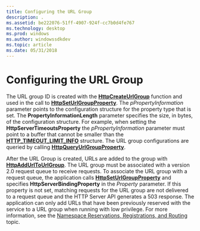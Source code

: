 ```yaml
---
title: Configuring the URL Group
description: .
ms.assetid: be222076-51ff-4907-924f-cc7b0d4fe767
ms.technology: desktop
ms.prod: windows
ms.author: windowssdkdev
ms.topic: article
ms.date: 05/31/2018
---
```


# Configuring the URL Group

The URL group ID is created with the [**HttpCreateUrlGroup**](httpcreateurlgroup.md) function and used in the call to [**HttpSetUrlGroupProperty**](httpseturlgroupproperty.md). The *pPropertyInformation* parameter points to the configuration structure for the property type that is set. The **PropertyInformationLength** parameter specifies the size, in bytes, of the configuration structure. For example, when setting the **HttpServerTimeoutsProperty** the *pPropertyInformation* parameter must point to a buffer that cannot be smaller than the [**HTTP\_TIMEOUT\_LIMIT\_INFO**](http-timeout-limit-info.md) structure. The URL group configurations are queried by calling [**HttpQueryUrlGroupProperty**](httpqueryurlgroupproperty.md).

After the URL Group is created, URLs are added to the group with [**HttpAddUrlToUrlGroup**](httpaddurltourlgroup.md). The URL group must be associated with a version 2.0 request queue to receive requests. To associate the URL group with a request queue, the application calls [**HttpSetUrlGroupProperty**](httpseturlgroupproperty.md) and specifies **HttpServerBindingProperty** in the *Property* parameter. If this property is not set, matching requests for the URL group are not delivered to a request queue and the HTTP Server API generates a 503 response. The application can only add URLs that have been previously reserved with the service to a URL group when running with low privilege. For more information, see the [Namespace Reservations, Registrations, and Routing](namespace-reservations-registrations-and-routing.md) topic.

 

 




